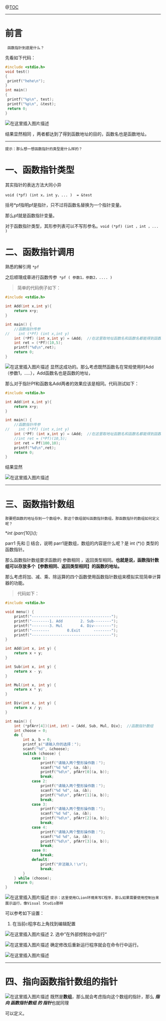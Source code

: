 ﻿





@[TOC](目录)

---

# 前言

` 函数指针到底是什么？`

先看如下代码：

```c
#include <stdio.h>
void test()
{
 printf("hehe\n");
}
int main()
{
 printf("%p\n", test);
 printf("%p\n", &test);
 return 0;
}
```

![在这里插入图片描述
](https://img-blog.csdnimg.cn/382549b2d40b40e796290fc0812e5a7b.png)

结果显然相同 ，两者都达到了得到函数地址的目的，函数名也是函数地址。

---

`提示：那么想一想函数指针的类型是什么样的？`

# 一、函数指针类型
 其实指针的表达方法大同小异
 
`void (*pf) (int x，int y，... )  = &test `

括号*pf指明pf是指针，只不过将函数名替换为一个指针变量。 

那么pf就是函数指针变量。

对于函数指针类型，其形参列表可以不写形参名。`void (*pf) (int ，int ，... )`

# 二、函数指针调用

熟悉的解引用 `*pf`

之后顺理成章进行函数传参` *pf ( 参数1，参数2，.... )`

 >简单的代码例子如下：

```c
#include <stdio.h>

int Add(int x,int y){
    return x+y;
}

int main() {
    //函数指针传参
//    int (*Pf) (int x,int y)
    int (*Pf) (int x,int y) = &Add;  //在这里取地址函数名和函数名都能得到函数的地址
    int ret = (*Pf)(10,5);
    printf("%d\n",ret);
    return 0;
}
```
![在这里插入图片描述](https://img-blog.csdnimg.cn/0371e1bfeb594c58b5d842a0b412e835.png)
显然这成功的。那么考虑既然函数名在常规使用时Add（参数1，.....），Add函数名也是函数的地址，

那么对于指针Pf和函数名Add两者的效果应该是相同。代码测试如下：

```c
#include <stdio.h>

int Add(int x,int y){
    return x+y;
}

int main() {
    //函数指针传参
//    int (*Pf) (int x,int y)
    int (*Pf) (int x,int y) = &Add;  //在这里取地址函数名和函数名都能得到函数的地址
    //int ret = (*Pf)(10,5);
    int ret = Pf(100,10);
    printf("%d\n",ret);
    return 0;
}

```
结果显然

![在这里插入图片描述](https://img-blog.csdnimg.cn/9d7a2d7bdbd04456905f48e366cd1b91.png)


---

# 三、函数指针数组
`那要把函数的地址存到一个数组中，那这个数组就叫函数指针数组，那函数指针的数组如何定义呢？`

**int (*parr[10])();**

parr1 先和 [] 结合，说明 parr1是数组，数组的内容是什么呢？是 int (*)() 类型的函数指针。

那么函数指针数组要求函数的 参数相同 ，返回类型相同。**也就是说，函数指针数组可以存放多个【参数相同、返回类型相同】的函数的地址。**

那么考虑将加、减、乘、除运算的四个函数使用函数指针数组来模拟实现简单计算器的功能。

>代码如下：

```c
#include <stdio.h>

void menu() {
    printf("------------------------------------");
    printf("--------1. Add        2. Sub--------");
    printf("--------3. Mul        4. Div--------");
    printf("--------        0.Exit      --------");
    printf("------------------------------------");
}

int Add(int x, int y) {
    return x + y;
}

int Sub(int x, int y) {
    return x - y;
}

int Mul(int x, int y) {
    return x * y;
}

int Div(int x, int y) {
    return x / y;
}

int main() {
    int (*pfArr[4])(int, int) = {Add, Sub, Mul, Div};  //函数指针数组
    int choose = 0;
    do {
        int a, b = 0;
        printf_s("请输入你的选择：");
        scanf("%d", &choose);
        switch (choose) {
            case 1:
                printf("请输入两个整形操作数：");
                scanf("%d %d", &a, &b);
                printf("%d\n", pfArr[0](a, b));
                break;
            case 2:
                printf("请输入两个整形操作数：");
                scanf("%d %d", &a, &b);
                printf("%d\n", pfArr[1](a, b));
                break;
            case 3:
                printf("请输入两个整形操作数：");
                scanf("%d %d", &a, &b);
                printf("%d\n", pfArr[2](a, b));
                break;
            case 4:
                printf("请输入两个整形操作数：");
                scanf("%d %d", &a, &b);
                printf("%d\n", pfArr[3](a, b));
                break;
            case 0:
                break;
            default:
                printf("非法输入！\n");
                break;
        }
    } while (choose);
    return 0;
}

```

![在这里插入图片描述](https://img-blog.csdnimg.cn/f4e48b838aa64a57ab1e47140f66abf3.png)
`提示：这里使用CLion环境来写C程序，那么如果需要使用控制台来展示运行，像Visual Studio那样`

可以参考如下设置：
1. 在当前c程序右上角找到编辑配置

![在这里插入图片描述](https://img-blog.csdnimg.cn/5a2802bbb170451aa4b3aff352771dca.png)
2. 选中”在外部控制台中运行“

![在这里插入图片描述](https://img-blog.csdnimg.cn/efebf156235145ae9d5a84cda1f69b89.png)
确定修改后重新运行程序就会在命令行中运行。

![在这里插入图片描述](https://img-blog.csdnimg.cn/a22bc73fca184566b662a6e439a4afdf.png)

---
# 四、指向函数指针数组的指针

![在这里插入图片描述](https://img-blog.csdnimg.cn/c42e8db1c50a4366b9395295f0d71634.png)
既然是**数组**，那么就会考虑指向这个数组的指针，那么 ***指向 函数指针数组 的 指针***也就同理

可以定义。

